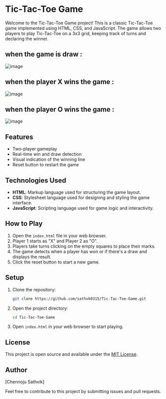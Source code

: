 # Tic-Tac-Toe Game

Welcome to the Tic-Tac-Toe Game project! This is a classic Tic-Tac-Toe game implemented using HTML, CSS, and JavaScript. The game allows two players to play Tic-Tac-Toe on a 3x3 grid, keeping track of turns and declaring the winner.

## when the game is draw :

![image](https://github.com/user-attachments/assets/8bbbda80-dc2e-4c20-9d42-cf400ebdada9)


## when the player X wins the game :

![image](https://github.com/user-attachments/assets/e7d33b23-3d98-4f9f-ad56-d89e69dde468)


## when the player O wins the game :

![image](https://github.com/user-attachments/assets/470c10fb-8d0a-4062-a299-41782eaff409)



## Features
- Two-player gameplay
- Real-time win and draw detection
- Visual indication of the winning line
- Reset button to restart the game

## Technologies Used
- **HTML**: Markup language used for structuring the game layout.
- **CSS**: Stylesheet language used for designing and styling the game interface.
- **JavaScript**: Scripting language used for game logic and interactivity.

## How to Play
1. Open the `index.html` file in your web browser.
2. Player 1 starts as "X" and Player 2 as "O".
3. Players take turns clicking on the empty squares to place their marks.
4. The game detects when a player has won or if there's a draw and displays the result.
5. Click the reset button to start a new game.

## Setup
1. Clone the repository:
    ```bash
    git clone https://github.com/sathvk0315/Tic-Tac-Toe-Game.git
    ```
2. Open the project directory:
    ```bash
    cd Tic-Tac-Toe-Game
    ```
3. Open `index.html` in your web browser to start playing.

## License
This project is open source and available under the [MIT License](LICENSE).

## Author
[Chennoju Sathvik]

Feel free to contribute to this project by submitting issues and pull requests.
